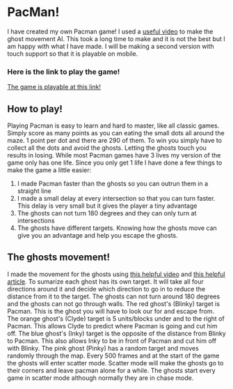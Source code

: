 # PacMan!

I have created my own Pacman game! I used a [useful video](https://www.youtube.com/watch?v=ataGotQ7ir8) to make the ghost movement AI. This took a long time to make and it is not the best but I am happy with what I have made. I will be making a second version with touch support so that it is playable on mobile.

### Here is the link to play the game!
[The game is playable at this link!](https://reeledwarrior14.github.io/PacMan/)

## How to play!
Playing Pacman is easy to learn and hard to master, like all classic games. Simply score as many points as you can eating the small dots all around the maze. 1 point per dot and there are 290 of them. To win you simply have to collect all the dots and avoid the ghosts. Letting the ghosts touch you results in losing. While most Pacman games have 3 lives my version of the game only has one life. Since you only get 1 life I have done a few things to make the game a little easier:
1. I made Pacman faster than the ghosts so you can outrun them in a straight line
2. I made a small delay at every intersection so that you can turn faster. This delay is very small but it gives the player a tiny advantage
3. The ghosts can not turn 180 degrees and they can only turn at intersections
4. The ghosts have different targets. Knowing how the ghosts move can give you an advantage and help you escape the ghosts.

## The ghosts movement!
I made the movement for the ghosts using [this helpful video](https://www.youtube.com/watch?v=ataGotQ7ir8) and [this helpful article](https://gameinternals.com/understanding-pac-man-ghost-behavior). To sumarize each ghost has its own target. It will take all four directions around it and decide which direction to go in to reduce the distance from it to the target. The ghosts can not turn around 180 degrees and the ghosts can not go through walls. The red ghost's (Blinky) target is Pacman. This is the ghost you will have to look our for and escape from. The orange ghost's (Clyde) target is 5 units/blocks under and to the right of Pacman. This allows Clyde to predict where Pacman is going and cut him off. The blue ghost's (Inky) target is the opposite of the distance from Blinky to Pacman. This also allows Inky to be in front of Pacman and cut him off with Blinky. The pink ghost (Pinky) has a random target and moves randomly through the map. Every 500 frames and at the start of the game the ghosts will enter scatter mode. Scatter mode will make the ghosts go to their corners and leave pacman alone for a while. The ghosts start every game in scatter mode although normally they are in chase mode.
